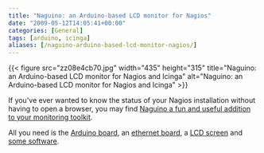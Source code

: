 ```yaml
---
title: "Naguino: an Arduino-based LCD monitor for Nagios"
date: "2009-05-12T14:05:41+00:00"
categories: [General]
tags: [arduino, icinga]
aliases: [/naguino-arduino-based-lcd-monitor-nagios/]
---
```


{{< figure src="zz08e4cb70.jpg" width="435" height="315" title="Naguino: an Arduino-based LCD monitor for Nagios and Icinga" alt="Naguino: an Arduino-based LCD monitor for Nagios and Icinga" >}}

If you've ever wanted to know the status of your Nagios installation without having to open a browser, you may find [Naguino a fun and useful addition to your monitoring toolkit](http://blog.fupps.com/2009/05/11/naguino-an-arduino-based-lcd-monitor-for-nagios-and-icinga/).

All you need is the [Arduino board](http://arduino.cc/), an [ethernet board](http://arduino.cc/en/Main/ArduinoEthernetShield), a [LCD screen](http://www.watterott.net/projects/arduino-s65) and [some software](http://fupps.com/code/arduino/naguino/naguino.pde).
